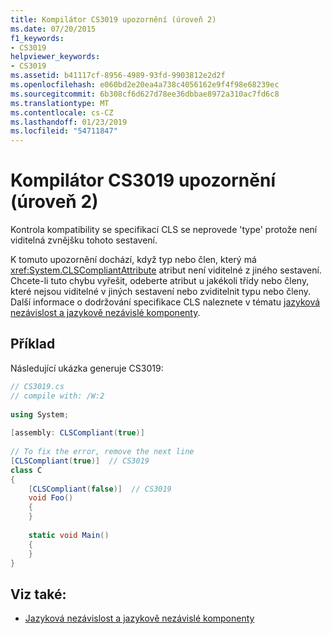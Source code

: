```yaml
---
title: Kompilátor CS3019 upozornění (úroveň 2)
ms.date: 07/20/2015
f1_keywords:
- CS3019
helpviewer_keywords:
- CS3019
ms.assetid: b41117cf-8956-4989-93fd-9903812e2d2f
ms.openlocfilehash: e060bd2e20ea4a738c4056162e9f4f98e68239ec
ms.sourcegitcommit: 6b308cf6d627d78ee36dbbae8972a310ac7fd6c8
ms.translationtype: MT
ms.contentlocale: cs-CZ
ms.lasthandoff: 01/23/2019
ms.locfileid: "54711847"
---
```

# <a name="compiler-warning-level-2-cs3019"></a>Kompilátor CS3019 upozornění (úroveň 2)
Kontrola kompatibility se specifikací CLS se neprovede 'type' protože není viditelná zvnějšku tohoto sestavení.  
  
 K tomuto upozornění dochází, když typ nebo člen, který má <xref:System.CLSCompliantAttribute> atribut není viditelné z jiného sestavení. Chcete-li tuto chybu vyřešit, odeberte atribut u jakékoli třídy nebo členy, které nejsou viditelné v jiných sestavení nebo zviditelnit typu nebo členy. Další informace o dodržování specifikace CLS naleznete v tématu [jazyková nezávislost a jazykově nezávislé komponenty](~/docs/standard/language-independence.md).  
  
## <a name="example"></a>Příklad  
 Následující ukázka generuje CS3019:  
  
```csharp  
// CS3019.cs  
// compile with: /W:2  
  
using System;  
  
[assembly: CLSCompliant(true)]  
  
// To fix the error, remove the next line  
[CLSCompliant(true)]  // CS3019  
class C  
{  
    [CLSCompliant(false)]  // CS3019  
    void Foo()  
    {  
    }  
  
    static void Main()  
    {  
    }  
}  
```  
  
## <a name="see-also"></a>Viz také:

- [Jazyková nezávislost a jazykově nezávislé komponenty](../../../docs/standard/language-independence-and-language-independent-components.md)
